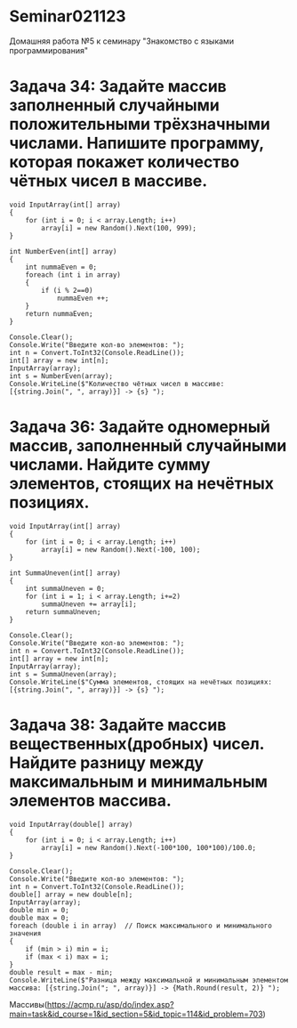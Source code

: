 # Seminar021123
Домашняя работа №5 к семинару "Знакомство с языками программирования"

# Задача 34: Задайте массив заполненный случайными положительными трёхзначными числами. Напишите программу, которая покажет количество чётных чисел в массиве.
```
void InputArray(int[] array)
{
    for (int i = 0; i < array.Length; i++)
        array[i] = new Random().Next(100, 999);
}

int NumberEven(int[] array)
{
    int nummaEven = 0;
    foreach (int i in array)
    {
        if (i % 2==0)
            nummaEven ++;
    }
    return nummaEven;
}

Console.Clear();
Console.Write("Введите кол-во элементов: ");
int n = Convert.ToInt32(Console.ReadLine());
int[] array = new int[n];
InputArray(array);
int s = NumberEven(array);
Console.WriteLine($"Количество чётных чисел в массиве: [{string.Join(", ", array)}] -> {s} ");
```

# Задача 36: Задайте одномерный массив, заполненный случайными числами. Найдите сумму элементов, стоящих на нечётных позициях.
```
void InputArray(int[] array)
{
    for (int i = 0; i < array.Length; i++)
        array[i] = new Random().Next(-100, 100);
}

int SummaUneven(int[] array)
{
    int summaUneven = 0;
    for (int i = 1; i < array.Length; i+=2)
        summaUneven += array[i];
    return summaUneven;
}

Console.Clear();
Console.Write("Введите кол-во элементов: ");
int n = Convert.ToInt32(Console.ReadLine());
int[] array = new int[n];
InputArray(array);
int s = SummaUneven(array);
Console.WriteLine($"Сумма элементов, стоящих на нечётных позициях: [{string.Join(", ", array)}] -> {s} ");
```

# Задача 38: Задайте массив вещественных(дробных) чисел. Найдите разницу между максимальным и минимальным элементов массива.
```
void InputArray(double[] array)
{
    for (int i = 0; i < array.Length; i++)
        array[i] = new Random().Next(-100*100, 100*100)/100.0;
}

Console.Clear();
Console.Write("Введите кол-во элементов: ");
int n = Convert.ToInt32(Console.ReadLine());
double[] array = new double[n];
InputArray(array);
double min = 0;
double max = 0;
foreach (double i in array)  // Поиск максимального и минимального значения
{
    if (min > i) min = i;
    if (max < i) max = i;
}
double result = max - min;
Console.WriteLine($"Разница между максимальной и минимальным элементом массива: [{string.Join("; ", array)}] -> {Math.Round(result, 2)} ");
```

Массивы(https://acmp.ru/asp/do/index.asp?main=task&id_course=1&id_section=5&id_topic=114&id_problem=703)
```

```
